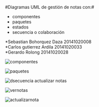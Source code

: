 #Diagramas UML de gestión de notas con:#
- componentes
- paquetes
- estados
- secuencia o colaboración


*Sebastian Bohorquez Daza 20141020008  
*Carlos gutierrez Ardila 20141020033  
*Gerardo Rolong 20141020028  

![componentes](https://user-images.githubusercontent.com/22508392/41669676-f3f5e1cc-7477-11e8-88d1-d5497583c1f8.PNG)


![paquetes](https://user-images.githubusercontent.com/22508392/41669670-f33ec26c-7477-11e8-8054-7cc71f9bc94e.PNG)

![dsecuencia actualizar notas](https://user-images.githubusercontent.com/22508392/41669674-f3969474-7477-11e8-8bf1-451c1a47dbfd.JPG)


![vernotas](https://user-images.githubusercontent.com/22508392/41669673-f3802f5e-7477-11e8-919e-4eb099fdb3cb.PNG)


![actualizarnota](https://user-images.githubusercontent.com/22508392/41669675-f3ab7bb4-7477-11e8-9a4d-78d33a99a3cd.PNG)

